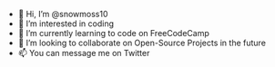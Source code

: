 - 👋 Hi, I’m @snowmoss10
- 👀 I’m interested in coding
- 🌱 I’m currently learning to code on FreeCodeCamp
- 💞️ I’m looking to collaborate on Open-Source Projects in the future
- 📫 You can message me on Twitter

<!---
snowmoss10/snowmoss10 is a ✨ special ✨ repository because its `README.md` (this file) appears on your GitHub profile.
You can click the Preview link to take a look at your changes.
--->
